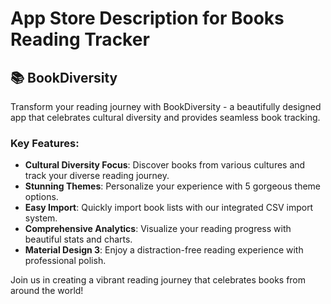 # App Store Description for Books Reading Tracker

## 📚 BookDiversity

Transform your reading journey with BookDiversity - a beautifully designed app that celebrates cultural diversity and provides seamless book tracking.

### Key Features:

- **Cultural Diversity Focus**: Discover books from various cultures and track your diverse reading journey.
- **Stunning Themes**: Personalize your experience with 5 gorgeous theme options.
- **Easy Import**: Quickly import book lists with our integrated CSV import system.
- **Comprehensive Analytics**: Visualize your reading progress with beautiful stats and charts.
- **Material Design 3**: Enjoy a distraction-free reading experience with professional polish.

Join us in creating a vibrant reading journey that celebrates books from around the world!
